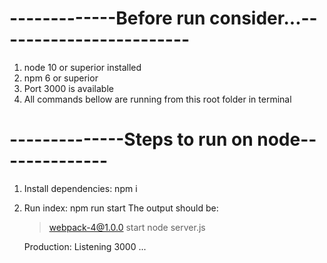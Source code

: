 # -------------Before run consider...------------------------
1. node 10 or superior installed
2. npm 6 or superior
3. Port 3000 is available
4. All commands bellow are running from this root folder in terminal

# --------------Steps to run on node--------------
1. Install dependencies: npm i
2. Run index: npm run start
  The output should be:
    > webpack-4@1.0.0 start
    > node server.js

    Production: Listening 3000 ... 
